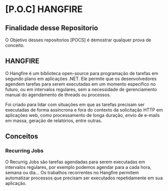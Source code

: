 # [P.O.C] HANGFIRE

## Finalidade desse Repositorio

O Objetivo desses repositorios [POCS] é demostrar qualquer prova de conceito.

## HANGFIRE

O Hangfire é um biblioteca open-source para programação de tarefas em segundo plano em aplicações .NET.
Ele permite que os desenvolvedores agendem tarefas para serem executadas em um momento específico no futuro, ou em intervalos regulares, sem a necessidade de gerenciamento manual do agendamento de threads ou processos.

Foi criado para lidar com situações em que as tarefas precisam ser executadas de forma assíncrona e fora do contexto da solicitação HTTP em aplicações web, como processamento de longa duração, envio de e-mails em massa, geração de relatórios, entre outras.

## Conceitos
### Recurring Jobs
O Recurrig Jobs são tarefas agendadas para serem executadas em intervalos regulares, por exemplo podemos agendar para a cada hora, semana ou dia... Os trabalhos recorrentes no Hangfire permitem automatizar processos que precisam ser executados repetidamente em sua aplicação.
